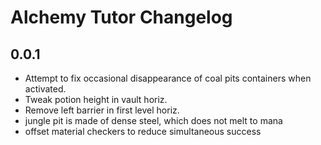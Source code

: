 # Alchemy Tutor Changelog

## 0.0.1

- Attempt to fix occasional disappearance of coal pits containers when activated.
- Tweak potion height in vault horiz.
- Remove left barrier in first level horiz.
- jungle pit is made of dense steel, which does not melt to mana
- offset material checkers to reduce simultaneous success
